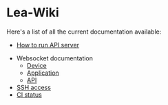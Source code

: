 # Lea-Wiki

Here's a list of all the current documentation available:
- [How to run API server](https://github.com/Pandatec/Lea-Assistant_BackEnd/blob/main/README.md)
<!-- - [API documentation](https://doc.leassistant.fr) -->
- Websocket documentation
  - [Device](https://github.com/Pandatec/Lea-Assistant_Wiki/blob/main/websocket/dev.md)
  - [Application](https://github.com/Pandatec/Lea-Assistant_Wiki/blob/main/websocket/app.md)
  - [API](https://github.com/Pandatec/Lea-Assistant_Wiki/blob/main/websocket/api.md)
- [SSH access](https://github.com/Pandatec/Lea-Assistant_Wiki/blob/main/ssh-access.md)
- [CI status](https://github.com/Pandatec/Lea-Assistant_Wiki/blob/main/ci-status.md)
